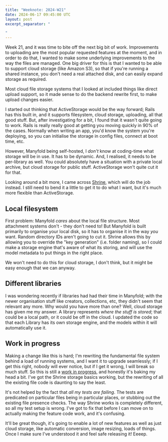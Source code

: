 ```yaml
---
title: "Weeknote: 2024-W21"
date: 2024-06-17 09:45:00 UTC
layout: post
excerpt_separator: "

"
---
```

Week 21, and it was time to bite off the next big bit of work. Improvements to uploading are the most popular requested features at the moment, and in order to do that, I wanted to make some underlying improvements to the way the files are managed. One big driver for this is that I wanted to be able to support cloud storage (like Amazon S3), so that if you're running a shared instance, you don't need a real attached disk, and can easily expand storage as required.

Most cloud file storage systems that I looked at included things like direct upload support, so it made sense to do the backend rewrite first, to make upload changes easier.

I started out thinking that ActiveStorage would be the way forward; Rails has this built in, and it supports filesystem, cloud storage, uploading, all that good stuff. But, after investigating for a bit, I found that it wasn't quite going to work. Rails is really really good at getting you moving quickly in 90% of the cases. Normally when writing an app, you'd know the system you're deploying, so you can initialise the storage in config files, connect at boot time, etc.

However, Manyfold being self-hosted, I *don't* know at coding-time what storage will be in use. It has to be dynamic. And, I realised, it needs to be per-library as well. You could absolutely have a situation with a private local archive, but cloud storage for public stuff. ActiveStorage won't quite cut it for that.

Looking around a bit more, I came across [Shrine](https://shrinerb.com/), which will do the job instead. I still need to bend it a little to get it to do what I want, but it's much more flexible than ActiveStorage.

## Local filesystem

First problem: Manyfold *cares* about the local file structure. Most attachment systems don't - they don't need to! But Manyfold is built primarily to organise your local disk, so it has to organise it in the way *you* want. Random directory IDs aren't going to cut it. Shrine allows this by allowing you to override the "key generation" (i.e. folder naming), so I could make a storage engine that's aware of what its storing, and will use the model metadata to put things in the right place.

We won't need to do this for cloud storage, I don't think, but it might be easy enough that we can anyway.

## Different libraries

I was wondering recently if libraries had had their time in Manyfold; with the newer organisation stuff like creators, collections, etc, they didn't seem that relevant any more. Why would you have more than one? Well, cloud storage has given me my answer. A library represents *where the stuff is stored*; that could be a local path, or it could be off in the cloud. I updated the code so that each Library has its own storage engine, and the models within it will automatically use it.

## Work in progress

Making a change like this is hard; I'm rewriting the fundamental file system behind a load of running systems, and I want it to upgrade seamlessly; if I get this right, nobody will ever notice, but if I get it wrong, I will break so much stuff. So this is still a [work in progress](https://github.com/manyfold3d/manyfold/pull/2198), and honestly it's baking my head a bit. I've got the Shrine storage basics working, but the rewriting of all the existing file code is daunting to say the least.

It's not helped by the fact that *all my tests are failing*. The tests are predicated on particular files being in particular places, or stubbing out the existing file presence checks. The way Shrine works is completely different, so all my test setup is wrong. I've got to fix that before I can move on to actually making the feature code work, and it's confusing.

It'll be great though, it's going to enable a lot of new features as well as just cloud storage, like automatic conversion, image resizing, loads of things. Once I make sure I've understood it and feel safe releasing it! Eeeep.

